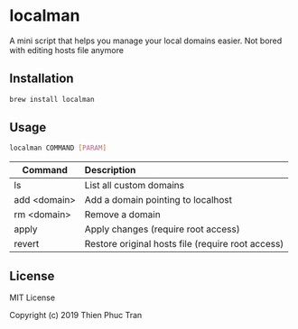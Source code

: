 # localman

A mini script that helps you manage your local domains easier.
Not bored with editing hosts file anymore

## Installation

```bash
brew install localman
```

## Usage

```bash
localman COMMAND [PARAM] 
```

| Command        | Description  | 
| -------------  |:-------------| 
| ls             | List all custom domains | 
| add &lt;domain&gt;   | Add a domain pointing to localhost      |
| rm &lt;domain&gt;     | Remove a domain      | 
| apply          | Apply changes (require root access)     | 
| revert         | Restore original hosts file (require root access)      | 

## License

MIT License

Copyright (c) 2019 Thien Phuc Tran

